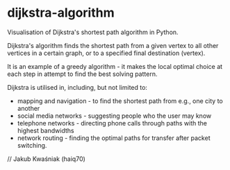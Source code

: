 # dijkstra-algorithm
Visualisation of Dijkstra's shortest path algorithm in Python.

Dijkstra's algorithm finds the shortest path from a given vertex to all other vertices in a certain graph, or to a specified final destination (vertex).

It is an example of a greedy algorithm - it makes the local optimal choice at each step in attempt to find the best solving pattern.

Dijkstra is utilised in, including, but not limited to:
- mapping and navigation - to find the shortest path from e.g., one city to another
- social media networks - suggesting people who the user may know
- telephone networks - directing phone calls through paths with the highest bandwidths
- network routing - finding the optimal paths for transfer after packet switching.

// Jakub Kwaśniak (haiq70)
